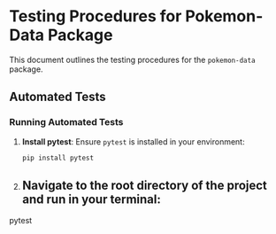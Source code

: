 # Testing Procedures for Pokemon-Data Package

This document outlines the testing procedures for the `pokemon-data` package.

## Automated Tests

### Running Automated Tests

1. **Install pytest**: Ensure `pytest` is installed in your environment:
   ```bash
   pip install pytest

2. ## Navigate to the root directory of the project and run in your terminal:
pytest